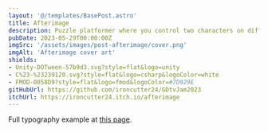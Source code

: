 ```yaml
---
layout: '@/templates/BasePost.astro'
title: Afterimage
description: Puzzle platformer where you control two characters on different planes of existence that collaborate to clear puzzle rooms.
pubDate: 2023-05-29T00:00:00Z
imgSrc: '/assets/images/post-afterimage/cover.png'
imgAlt: 'Afterimage cover art'
shields:
- Unity-DOTween-57b9d3.svg?style=flat&logo=unity
- C%23-%23239120.svg?style=flat&logo=csharp&logoColor=white
- FMOD-0058D9?style=flat&logo=fmod&logoColor=#7D929E
gitHubUrl: https://github.com/ironcutter24/GDtvJam2023
itchUrl: https://ironcutter24.itch.io/afterimage
---
```


Full typography example at [this page](../sixth-post/).
